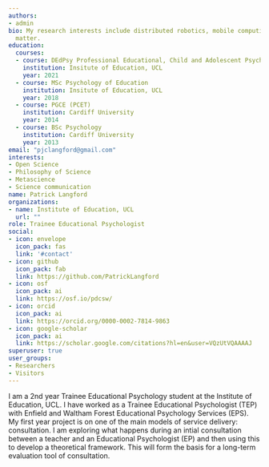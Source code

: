 ```yaml
---
authors:
- admin
bio: My research interests include distributed robotics, mobile computing and programmable
  matter.
education:
  courses:
  - course: DEdPsy Professional Educational, Child and Adolescent Psychology
    institution: Insitute of Education, UCL
    year: 2021
  - course: MSc Psychology of Education
    institution: Insitute of Education, UCL
    year: 2018
  - course: PGCE (PCET)
    institution: Cardiff University
    year: 2014
  - course: BSc Psychology
    institution: Cardiff University
    year: 2013 
email: "pjclangford@gmail.com"
interests:
- Open Science
- Philosophy of Science
- Metascience
- Science communication
name: Patrick Langford
organizations:
- name: Institute of Education, UCL
  url: ""
role: Trainee Educational Psychologist
social:
- icon: envelope
  icon_pack: fas
  link: '#contact'
- icon: github
  icon_pack: fab
  link: https://github.com/PatrickLangford
- icon: osf
  icon_pack: ai
  link: https://osf.io/pdcsw/
- icon: orcid
  icon_pack: ai
  link: https://orcid.org/0000-0002-7814-9863
- icon: google-scholar
  icon_pack: ai
  link: https://scholar.google.com/citations?hl=en&user=VQzUtVQAAAAJ
superuser: true
user_groups:
- Researchers
- Visitors
---
```


I am a 2nd year Trainee Educational Psychology student at the Institute of Education, UCL. I have worked as a Trainee Educational Psychologist (TEP) with Enfield and Waltham Forest Educational Psychology Services (EPS). My first year project is on one of the main models of service delivery: consultation. I am exploring what happens during an intial consultation between a teacher and an Educational Psychologist (EP) and then using this to develop a theoretical framework. This will form the basis for a long-term evaluation tool of consultation.
